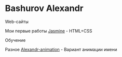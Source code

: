 

# Bashurov Alexandr

Web-сайты

Мои первые работы
[Jasmine](https://bashurov.github.io/Jasmine.loc/ "Jasmine") - HTML+CSS

Обучение


Разное
[Alexandr-animation](https://bashurov.github.io/Alexandr-animation "Анимация имени") - Вариант анимации имени

